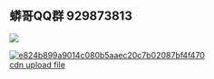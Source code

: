 ## 蟒哥QQ群 929873813

<a href="https://sm.ms/image/zJPv3pnQyfuZeUO" target="_blank"><img src="https://i.loli.net/2021/01/29/zJPv3pnQyfuZeUO.jpg" ></a>



<a href="https://ibb.co/8jpftf7"><img src="https://i.ibb.co/vJGTRTj/e824b899a9014c080b5aaec20c7b02087bf4f470.png" alt="e824b899a9014c080b5aaec20c7b02087bf4f470" border="0"></a><br /><a target='_blank' href='https://imgbb.com/'>cdn upload file</a><br />
